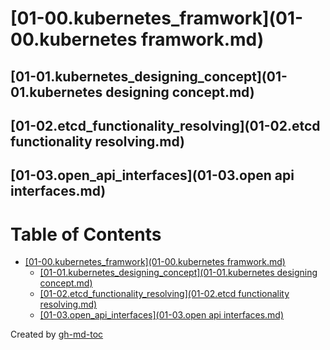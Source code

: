 # [01-00.kubernetes_framwork](01-00.kubernetes framwork.md)
## [01-01.kubernetes_designing_concept](01-01.kubernetes designing concept.md)
## [01-02.etcd_functionality_resolving](01-02.etcd functionality resolving.md)
## [01-03.open_api_interfaces](01-03.open api interfaces.md)

Table of Contents
=================

   * [[01-00.kubernetes_framwork](01-00.kubernetes framwork.md)]()
      * [[01-01.kubernetes_designing_concept](01-01.kubernetes designing concept.md)]()
      * [[01-02.etcd_functionality_resolving](01-02.etcd functionality resolving.md)]()
      * [[01-03.open_api_interfaces](01-03.open api interfaces.md)]()

Created by [gh-md-toc](https://github.com/ekalinin/github-markdown-toc)

